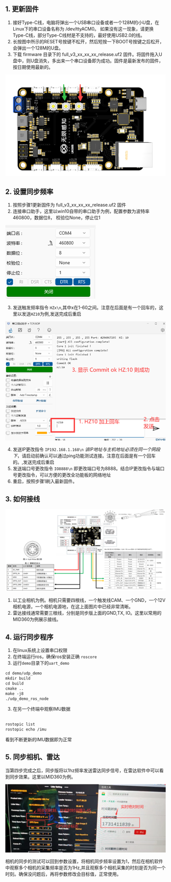 ## 1. 更新固件

1. 接好Type-C线，电脑将弹出一个USB串口设备或者一个128M的小U盘，在Linux下的串口设备名称为 /dev/ttyACM0。 如果没有这一现象，请更换Type-C线，部分Type-C线材是不支持的，最好使用USB2.0的线。
2. 长按图中所示的RESET号按键不松开，然后短按一下BOOT号按键之后松开，会弹出一个128M的U盘。
3. 下载 firmware 目录下的 full_v3_xx_xx_xx_release.uf2 固件。将固件拖入U盘中，则U盘消失，多出来一个串口设备即为成功。固件是最新发布的固件，按日期使用最新的。

![按键说明](./full_1.png)

## 2. 设置同步频率

1. 按照步骤1更新固件为 full_v3_xx_xx_xx_release.uf2 固件
2. 连接串口助手，这里以win10自带的串口助手为例，配置参数为波特率 460800，数据位8， 校验位None，停止位1

![串口参数](./serial.png)

3. 发送触发频率指令 `HZx\n`,其中x在1-60之间。注意在后面是有一个回车的，这里以发送`HZ10`为例,发送完成后重启

![串口参数](./img6.png)

4. 发送IP更改指令 `IP192.168.1.168\n` *该IP地址与主机地址必须在同一个网段下*，请启动前确认可以通过ping功能测试连接。注意在后面是有一个回车的。,发送完成后重启
5. 发送端口号更改指令 `IO8888\n` 即更改端口号为8888。结合IP更改指令与端口号更改指令，可以方便的更改全功能板的网络地址
6. 重启，按照步骤1刷入最新固件。

## 3. 如何接线
![接口定义](./full_2.png)

1. 以工业相机为例。相机只需要四根线，一个触发线CAM、一个GND，一个12V相机电源，一个相机电源地，在这上面图片中已经非常清晰。
2. 雷达接线通常需要三根线，分别是同步版上面的GND,TX, IO。这里以常用的MID360为例展示接线。

## 4. 运行同步程序

1. 在linux系统上设置串口权限
2. 在终端运行ros，确保ros安装正确 `roscore`
2. 运行`demo`目录下的`uart_demo`

```
cd demo/udp_demo
mkdir build
cd build
cmake ..
make -j8
./udp_demo_ros_node
```

3. 在另一个终端中观察IMU数据

```

rostopic list
rostopic echo /imu

```

看到不断更新的IMU数据即为正常

## 5. 同步相机、雷达

当第四步完成之后，同步版将以1hz频率发送雷达同步信号，在雷达软件中可以看到同步效果。这里以MID360为例。

![雷达同步](./img8.png)


相机的同步的测试可以回到参数设置，将相机同步频率设置为1，然后在相机软件中观察多个相机的采集频率是否为1Hz,并且观察多个相机采集的时刻是否为同一个时刻。确保没问题后，再将参数修改会目标值，正常使用。

